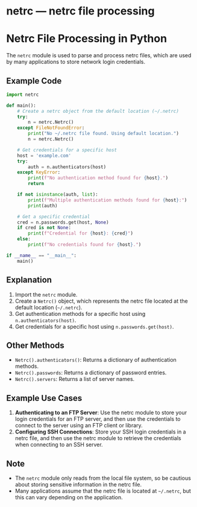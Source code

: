 # netrc — netrc file processing

**Netrc File Processing in Python**
=====================================

The `netrc` module is used to parse and process netrc files, which are used by many applications to store network login credentials.

**Example Code**
---------------

```python
import netrc

def main():
    # Create a netrc object from the default location (~/.netrc)
    try:
        n = netrc.Netrc()
    except FileNotFoundError:
        print("No ~/.netrc file found. Using default location.")
        n = netrc.Netrc()

    # Get credentials for a specific host
    host = 'example.com'
    try:
        auth = n.authenticators(host)
    except KeyError:
        print(f"No authentication method found for {host}.")
        return

    if not isinstance(auth, list):
        print(f"Multiple authentication methods found for {host}:")
        print(auth)

    # Get a specific credential
    cred = n.passwords.get(host, None)
    if cred is not None:
        print(f"Credential for {host}: {cred}")
    else:
        print(f"No credentials found for {host}.")

if __name__ == "__main__":
    main()
```

**Explanation**
---------------

1. Import the `netrc` module.
2. Create a `Netrc()` object, which represents the netrc file located at the default location (`~/.netrc`).
3. Get authentication methods for a specific host using `n.authenticators(host)`.
4. Get credentials for a specific host using `n.passwords.get(host)`.

**Other Methods**
-----------------

*   `Netrc().authenticators()`: Returns a dictionary of authentication methods.
*   `Netrc().passwords`: Returns a dictionary of password entries.
*   `Netrc().servers`: Returns a list of server names.

**Example Use Cases**
---------------------

1.  **Authenticating to an FTP Server**: Use the netrc module to store your login credentials for an FTP server, and then use the credentials to connect to the server using an FTP client or library.
2.  **Configuring SSH Connections**: Store your SSH login credentials in a netrc file, and then use the netrc module to retrieve the credentials when connecting to an SSH server.

**Note**
----

*   The `netrc` module only reads from the local file system, so be cautious about storing sensitive information in the netrc file.
*   Many applications assume that the netrc file is located at `~/.netrc`, but this can vary depending on the application.
